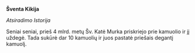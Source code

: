 **Šventa Kikija**

*Atsiradimo Istorija*

Seniai seniai, prieš 4 mlrd. metų Šv. Katė Murka
priskriejo prie kamuolio ir jį uždegė.
Tada sukūrė dar 10 kamuolių ir juos pastatė priešais degantį kamuolį.

